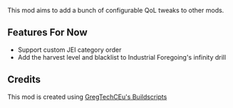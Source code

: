 This mod aims to add a bunch of configurable QoL tweaks to other mods.

## Features For Now
- Support custom JEI category order
- Add the harvest level and blacklist to Industrial Foregoing's infinity drill

## Credits
This mod is created using [GregTechCEu's Buildscripts](https://github.com/GregTechCEu/Buildscripts)
